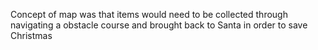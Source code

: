 Concept of map was that items would need to be collected through navigating a obstacle course and brought back to Santa in order to save Christmas
